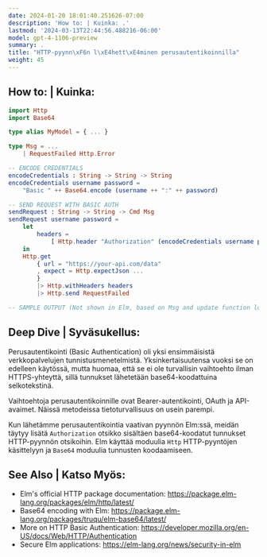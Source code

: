 ```yaml
---
date: 2024-01-20 18:01:40.251626-07:00
description: 'How to: | Kuinka: .'
lastmod: '2024-03-13T22:44:56.488216-06:00'
model: gpt-4-1106-preview
summary: .
title: "HTTP-pyynn\xF6n l\xE4hett\xE4minen perusautentikoinnilla"
weight: 45
---
```


## How to: | Kuinka:
```Elm
import Http
import Base64

type alias MyModel = { ... }

type Msg = ...
    | RequestFailed Http.Error

-- ENCODE CREDENTIALS
encodeCredentials : String -> String -> String
encodeCredentials username password =
    "Basic " ++ Base64.encode (username ++ ":" ++ password)

-- SEND REQUEST WITH BASIC AUTH
sendRequest : String -> String -> Cmd Msg
sendRequest username password =
    let
        headers =
            [ Http.header "Authorization" (encodeCredentials username password) ]
    in
    Http.get
        { url = "https://your-api.com/data"
        , expect = Http.expectJson ...
        }
        |> Http.withHeaders headers
        |> Http.send RequestFailed

-- SAMPLE OUTPUT (Not shown in Elm, based on Msg and update function logic)
```

## Deep Dive | Syväsukellus:
Perusautentikointi (Basic Authentication) oli yksi ensimmäisistä verkkopalvelujen tunnistusmenetelmistä. Yksinkertaisuutensa vuoksi se on edelleen käytössä, mutta huomaa, että se ei ole turvallisin vaihtoehto ilman HTTPS-yhteyttä, sillä tunnukset lähetetään base64-koodattuina selkotekstinä.

Vaihtoehtoja perusautentikoinnille ovat Bearer-autentikointi, OAuth ja API-avaimet. Näissä metodeissa tietoturvallisuus on usein parempi.

Kun lähetämme perusautentikointia vaativan pyynnön Elm:ssä, meidän täytyy lisätä `Authorization` otsikko sisältäen base64-koodatut tunnukset HTTP-pyynnön otsikoihin. Elm käyttää moduulia `Http` HTTP-pyyntöjen käsittelyyn ja `Base64` moduulia tunnusten koodaamiseen.

## See Also | Katso Myös:
- Elm's official HTTP package documentation: https://package.elm-lang.org/packages/elm/http/latest/
- Base64 encoding with Elm: https://package.elm-lang.org/packages/truqu/elm-base64/latest/
- More on HTTP Basic Authentication: https://developer.mozilla.org/en-US/docs/Web/HTTP/Authentication
- Secure Elm applications: https://elm-lang.org/news/security-in-elm
